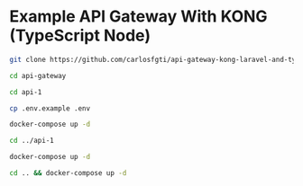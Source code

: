 # Example API Gateway With KONG (TypeScript Node)

```sh
git clone https://github.com/carlosfgti/api-gateway-kong-laravel-and-typescript-node.git
```

```sh
cd api-gateway
```

```sh
cd api-1
```

```sh
cp .env.example .env
```

```sh
docker-compose up -d
```

```sh
cd ../api-1
```

```sh
docker-compose up -d
```

```sh
cd .. && docker-compose up -d
```

